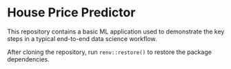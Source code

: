 # House Price Predictor

This repository contains a basic ML application used to demonstrate the key steps in a typical end-to-end data science workflow. 

After cloning the repository, run `renv::restore()` to restore the package dependencies.
